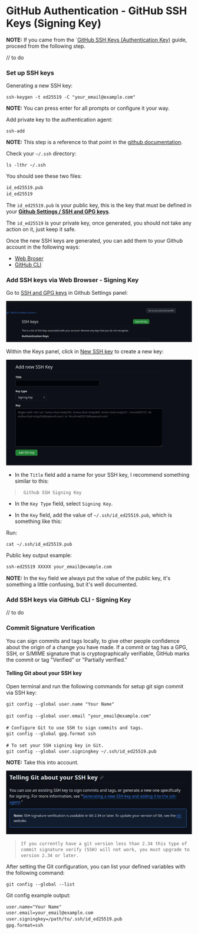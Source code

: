 # GitHub Authentication - GitHub SSH Keys (Signing Key)

**NOTE:** If you came from the `[GitHub SSH Keys (Authentication Key)](https://github.com/lbrealdev/le-git/blob/master/github-auth/git_ssh_key.md) guide, proceed from the following step.

// to do

### Set up SSH keys

Generating a new SSH key:
```shell
ssh-keygen -t ed25519 -C "your_email@example.com"
```
**NOTE:** You can press enter for all prompts or configure it your way.

Add private key to the authentication agent:
```shell
ssh-add
```
**NOTE:** This step is a reference to that point in the [github documentation](https://docs.github.com/en/authentication/connecting-to-github-with-ssh/generating-a-new-ssh-key-and-adding-it-to-the-ssh-agent#adding-your-ssh-key-to-the-ssh-agent).

Check your `~/.ssh` directory:
```shell
ls -lthr ~/.ssh
```

You should see these two files:
```txt
id_ed25519.pub
id_ed25519
```

The `id_ed25519.pub` is your public key, this is the key that must be defined in your **[Github Settings / SSH and GPG keys](https://github.com/settings/keys)**.

The `id_ed25519` is your private key, once generated, you should not take any action on it, just keep it safe.

Once the new SSH keys are generated, you can add them to your Github account in the following ways:

- [Web Broser](https://docs.github.com/en/authentication/connecting-to-github-with-ssh/adding-a-new-ssh-key-to-your-github-account?tool=webui)
- [GitHub CLI](https://docs.github.com/en/authentication/connecting-to-github-with-ssh/adding-a-new-ssh-key-to-your-github-account?tool=cli)

### Add SSH keys via Web Browser - Signing Key

Go to [SSH and GPG keys](https://github.com/settings/keys) in Github Settings panel:


![new-ssh-key](./docs/images/new-ssh-key.jpg)


Within the Keys panel, click in [New SSH key](https://github.com/settings/ssh/new) to create a new key:


![add-new-ssh-key-signing-key](./docs/images/add-new-ssh-key-sign-key.jpg)


- In the `Title` field add a name for your SSH key, I recommend something similar to this:

>
>      Github SSH Signing Key
>

- In the `Key Type` field, select `Signing Key`.

- In the `Key` field, add the value of `~/.ssh/id_ed25519.pub`, which is something like this:

Run:
```shell
cat ~/.ssh/id_ed25519.pub
```

Public key output example:
```txt
ssh-ed25519 XXXXX your_email@example.com
```

**NOTE:** In the `Key` field we always put the value of the public key, it's something a little confusing, but it's well documented.

### Add SSH keys via GitHub CLI - Signing Key

// to do


### Commit Signature Verification

You can sign commits and tags locally, to give other people confidence about the origin of a change you have made. If a commit or tag has a GPG, SSH, or S/MIME signature that is cryptographically verifiable, GitHub marks the commit or tag "Verified" or "Partially verified."

#### Telling Git about your SSH key

Open terminal and run the following commands for setup git sign commit via SSH key:
```shell
git config --global user.name "Your Name"

git config --global user.email "your_email@example.com"

# Configure Git to use SSH to sign commits and tags.
git config --global gpg.format ssh

# To set your SSH signing key in Git.
git config --global user.signingkey ~/.ssh/id_ed25519.pub
```
**NOTE:** Take this into account.

![git-ssh-sign-verify-warn](./docs/images/git-ssh-sign-verify-warn.jpg)

>
>     If you currently have a git version less than 2.34 this type of commit signature verify (SSH) will not work, you must upgrade to version 2.34 or later.
>

After setting the Git configuration, you can list your defined variables with the following command:
```shell
git config --global --list
```

Git config example output:
```txt
user.name="Your Name"
user.email=your_email@example.com
user.signingkey=/path/to/.ssh/id_ed25519.pub
gpg.format=ssh
```
